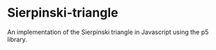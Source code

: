 # Sierpinski-triangle
An implementation of the Sierpinski triangle in Javascript using the p5 library.
